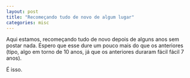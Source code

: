 ```yaml
---
layout: post
title: "Recomeçando tudo de novo de algum lugar"
categories: misc
---
```


Aqui estamos, recomeçando tudo de novo depois de alguns anos sem postar nada. Espero que esse dure um pouco mais do que os anteriores (tipo, algo em torno de 10 anos, já que os anteriores duraram fácil fácil 7 anos).

É isso.